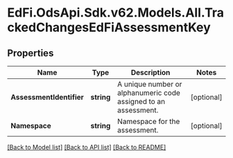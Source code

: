 # EdFi.OdsApi.Sdk.v62.Models.All.TrackedChangesEdFiAssessmentKey

## Properties

Name | Type | Description | Notes
------------ | ------------- | ------------- | -------------
**AssessmentIdentifier** | **string** | A unique number or alphanumeric code assigned to an assessment. | [optional] 
**Namespace** | **string** | Namespace for the assessment. | [optional] 

[[Back to Model list]](../README.md#documentation-for-models) [[Back to API list]](../README.md#documentation-for-api-endpoints) [[Back to README]](../README.md)

